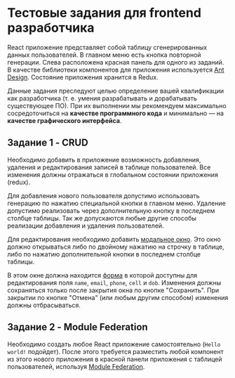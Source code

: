 # Тестовые задания для frontend разработчика

React приложение представляет собой таблицу сгенерированных данных пользователей. В главном меню есть кнопка повторной генерации. Слева расположена красная панель для одного из заданий. В качестве библиотеки компонентов для приложения используется [Ant Design](https://ant.design/components/overview/). Состояние приложения хранится в Redux.

Данные задания преследуют целью определение вашей квалификации как разработчика (т. е. умения разрабатывать и дорабатывать существующее ПО). При их выполнении мы рекомендуем максимально сосредоточиться на **качестве программного кода** и минимально — на **качестве графического интерфейса**.

## Задание 1 - CRUD

Необходимо добавить в приложение возможность добавления, удаления и редактирования записей в таблице пользователей. Все изменения должны отражаться в глобальном состоянии приложения (redux).

Для добавления нового пользователя допустимо использовать генерацию по нажатию специальной кнопки в главном меню. Удаление допустимо реализовать через дополнительную кнопку в последнем столбце таблицы. Так же допускаются любые другие способы реализации добавления и удаления пользователей.

Для редактирования необходимо добавить [модальное окно](https://ant.design/components/modal/). Это окно должно открываться либо по двойному нажатию на строчку в таблице, либо по нажатию дополнительной кнопки в последнем столбце таблицы.

В этом окне должна находится [форма](https://ant.design/components/form/) в которой доступны для редактирования поля `name`, `email`, `phone`, `cell` и `dob`. Изменения должны сохраняться только после закрытия окна по кнопке "Сохранить". При закрытии по кнопке "Отмена" (или любым другим способом) изменения должны отбрасываться.

## Задание 2 - Module Federation

Необходимо создать любое React приложение самостоятельно (`Hello world!` подойдет). После этого требуется разместить любой компонент из этого нового приложения в красной панели приложения с таблицей пользователей, используя [Module Federation](https://webpack.js.org/concepts/module-federation/).